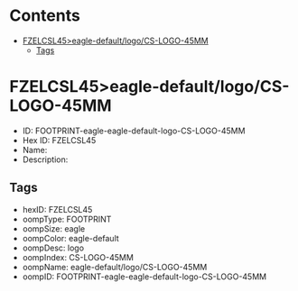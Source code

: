 



Contents
========

* [FZELCSL45>eagle-default/logo/CS-LOGO-45MM](#fzelcsl45eagle-defaultlogocs-logo-45mm)
	* [Tags](#tags)

# FZELCSL45>eagle-default/logo/CS-LOGO-45MM

- ID: FOOTPRINT-eagle-eagle-default-logo-CS-LOGO-45MM
- Hex ID: FZELCSL45
- Name: 
- Description: 

## Tags

- hexID: FZELCSL45
- oompType: FOOTPRINT
- oompSize: eagle
- oompColor: eagle-default
- oompDesc: logo
- oompIndex: CS-LOGO-45MM
- oompName: eagle-default/logo/CS-LOGO-45MM
- oompID: FOOTPRINT-eagle-eagle-default-logo-CS-LOGO-45MM
